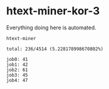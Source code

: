 # htext-miner-kor-3

Everything doing here is automated.

```
htext-miner

total: 236/4514 (5.228178998670802%)

job0: 41
job1: 42
job2: 61
job3: 45
job4: 47
```
